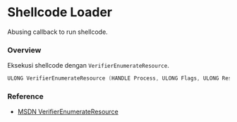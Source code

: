 # Shellcode Loader

Abusing callback to run shellcode.

### Overview

Eksekusi shellcode dengan `VerifierEnumerateResource`.

```c++
ULONG VerifierEnumerateResource (HANDLE Process, ULONG Flags, ULONG ResourceType, AVRF_RESOURCE_ENUMERATE_CALLBACK ResourceCallback, PVOID EnumerationContext);
```

### Reference 

- [MSDN VerifierEnumerateResource](https://docs.microsoft.com/en-us/windows/win32/api/avrfsdk/nf-avrfsdk-verifierenumerateresource)